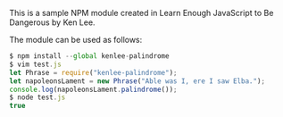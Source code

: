 This is a sample NPM module created in Learn Enough JavaScript to Be Dangerous by Ken Lee.

The module can be used as follows:

```JavaScript
$ npm install --global kenlee-palindrome
$ vim test.js
let Phrase = require("kenlee-palindrome");
let napoleonsLament = new Phrase("Able was I, ere I saw Elba.");
console.log(napoleonsLament.palindrome());
$ node test.js
true
```